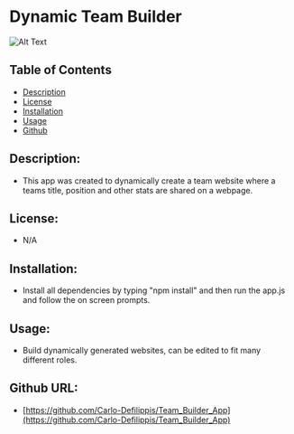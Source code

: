 
# Dynamic Team Builder

![Alt Text](url)

## Table of Contents
    
* [Description](#description)
* [License](#license)
* [Installation](#installation)
* [Usage](#usage)
* [Github](#github)

## <a name="description">Description:</a>
*    This app was created to dynamically create a team website where a teams title, position and other stats are shared on a webpage.

## <a name="license">License:</a>
*    N/A

## <a name="installation">Installation:</a>
*    Install all dependencies by typing "npm install" and then run the app.js and follow the on screen prompts.

## <a name="usage">Usage:</a>
*    Build dynamically generated websites, can be edited to fit many different roles.

## <a name="github">Github URL:</a>
*    [https://github.com/Carlo-Defilippis/Team_Builder_App](https://github.com/Carlo-Defilippis/Team_Builder_App)
    